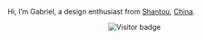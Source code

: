 Hi, I’m Gabriel, a design enthusiast from [Shantou](https://en.wikipedia.org/wiki/Shantou), [China](https://en.wikipedia.org/wiki/China).

<div align="center">
  <img src="https://visitor-badge.glitch.me/badge?page_id=Gabe-Xu" alt="Visitor badge" loading="lazy" />
</div>
